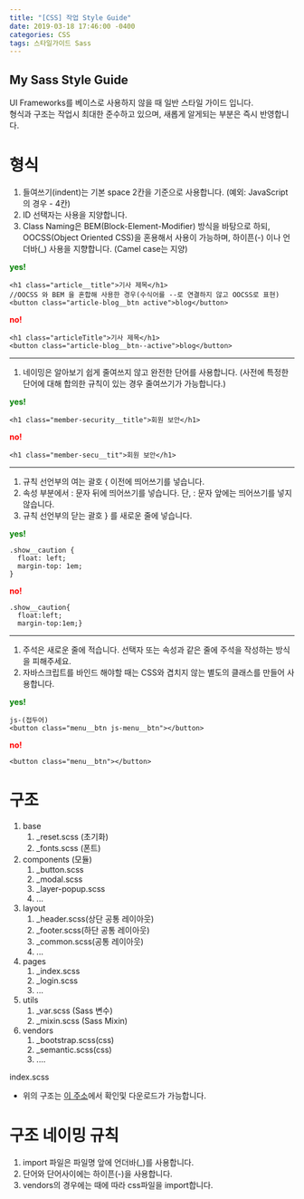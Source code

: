 ```yaml
---
title: "[CSS] 작업 Style Guide"
date: 2019-03-18 17:46:00 -0400
categories: CSS 
tags: 스타일가이드 Sass 
---
```


My Sass Style Guide
-------

UI Frameworks를 베이스로 사용하지 않을 때 일반 스타일 가이드 입니다.  
형식과 구조는 작업시 최대한 준수하고 있으며, 새롭게 알게되는 부분은 즉시 반영합니다.  

형식
====
1. 들여쓰기(indent)는 기본 space 2칸을 기준으로 사용합니다. (예외: JavaScript의 경우 - 4칸)  
2. ID 선택자는 사용을 지양합니다.  
3. Class Naming은 BEM(Block-Element-Modifier) 방식을 바탕으로 하되, OOCSS(Object Oriented CSS)을 혼용해서 사용이 가능하며, 하이픈(-) 이나 언더바(_) 사용을 지향합니다. (Camel case는 지양)  

<span style="color:green">**yes!**</span>
```
<h1 class="article__title">기사 제목</h1>
//OOCSS 와 BEM 을 혼합해 사용한 경우(수식어를 --로 연결하지 않고 OOCSS로 표현)
<button class="article-blog__btn active">blog</button>
```
<span style="color:red">**no!**</span>
```
<h1 class="articleTitle">기사 제목</h1>
<button class="article-blog__btn--active">blog</button>
```
---- 

1. 네이밍은 알아보기 쉽게 줄여쓰지 않고 완전한 단어를 사용합니다. (사전에 특정한 단어에 대해 합의한 규칙이 있는 경우 줄여쓰기가 가능합니다.)  

<span style="color:green">**yes!**</span>
```
<h1 class="member-security__title">회원 보안</h1>
```
<span style="color:red">**no!**</span>
```
<h1 class="member-secu__tit">회원 보안</h1>
```
---- 
1. 규칙 선언부의 여는 괄호 { 이전에 띄어쓰기를 넣습니다.
2. 속성 부분에서 : 문자 뒤에 띄어쓰기를 넣습니다. 단, : 문자 앞에는 띄어쓰기를 넣지 않습니다.
3. 규칙 선언부의 닫는 괄호 } 를 새로운 줄에 넣습니다.  

<span style="color:green">**yes!**</span>
```
.show__caution {
  float: left;
  margin-top: 1em;
}
```
<span style="color:red">**no!**</span>
```
.show__caution{
  float:left;
  margin-top:1em;}
```
----

1. 주석은 새로운 줄에 적습니다. 선택자 또는 속성과 같은 줄에 주석을 작성하는 방식을 피해주세요.  
2. 자바스크립트를 바인드 해야할 때는 CSS와 겹치지 않는 별도의 클래스를 만들어 사용합니다.

<span style="color:green">**yes!**</span>
```
js-(접두어)
<button class="menu__btn js-menu__btn"></button>
```

<span style="color:red">**no!**</span>
```
<button class="menu__btn"></button>
```

구조
====

1. base
    1. _reset.scss (초기화)
    2. _fonts.scss (폰트)
2. components (모듈)
    1. _button.scss
    2. _modal.scss 
    3. _layer-popup.scss
    4. ...
3. layout
    1. _header.scss(상단 공통 레이아웃)
    2. _footer.scss(하단 공통 레이아웃)
    3. _common.scss(공통 레이아웃)
    4. ...
4. pages
    1. _index.scss
    2. _login.scss
    3. ...
5. utils
    1. _var.scss (Sass 변수)
    2. _mixin.scss (Sass Mixin)
6. vendors
    1. _bootstrap.scss(css)
    2. _semantic.scss(css)
    3. ....  

index.scss

* 위의 구조는 [이 주소](https://github.com/jinnny/publish_source/tree/master/style-guide/style)에서 확인및 다운로드가 가능합니다.


구조 네이밍 규칙
====
1. import 파일은 파일명 앞에 언더바(_)를 사용합니다.
2. 단어와 단어사이에는 하이픈(-)을 사용합니다.
3. vendors의 경우에는 때에 따라 css파일을 import합니다.



